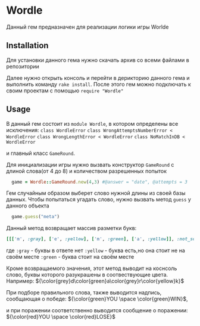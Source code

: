 # Wordle
Данный гем предназначен для реализации логики игры Worlde

## Installation
Для установки данного гема нужно скачать архив со всеми файлами в репозитории

Далее нужно открыть консоль и перейти в дерикторию данного гема и выполнить команду `rake install`. После этого гем можно подключать к своим проектам с помощью `require "Wordle"`

## Usage
В данный гем состоит из `module Wordle`, в котором определены все исключения:
  `class WordleError`
  `class WrongAttemptsNumberError < WordleError`
  `class WrongLengthError < WordleError`
  `class NoMatchInDB < WordleError`

и главный класс `GameRound`.

Для инициализации игры нужно вызвать конструктор 
`GameRound` с длиной слова(от 4 до 8) и количеством разрешенных попыток

```ruby
  game = Wordle::GameRound.new(4,3) #@answer = "date", @attempts = 3
```

Гем случайным образом выберет слово нужной длины из своей базы данных.
Чтобы попытаться угадать слово, нужно вызвать метод `guess` у данного объекта

```ruby
  game.guess("meta") 
```

Данный метод возвращает массив разметки букв: 

```ruby
[[['m', :gray], ['e', :yellow], ['m', :green], ['a', :yellow]], :not_solved]
```


 где 
  `:gray` - буквы в ответе нет
  `:yellow` - буква есть,но она стоит не на своём месте
   `:green` - буква стоит на своём месте

Кроме возвращаемого значения, этот метод выводит на коснсоль слово, буквы которого разукрашены в соотвествующие цвета. Например: ${\color{grey}d\color{green}a\color{grey}r\color{yellow}k}$

При подборе правильного слова, также выводится надпись, сообщающая о победе: ${\color{green}YOU \space \color{green}WIN}$,

и при поражении соответственно выводится сообщение о поражении: ${\color{red}YOU \space \color{red}LOSE}$
